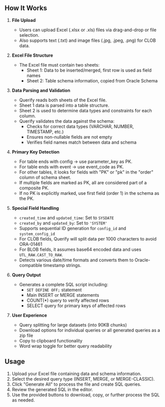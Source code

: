 ## How It Works

1. **File Upload**

   - Users can upload Excel (.xlsx or .xls) files via drag-and-drop or file selection.
   - Also supports text (.txt) and image files (.jpg, .jpeg, .png) for CLOB data.

2. **Excel File Structure**

   - The Excel file must contain two sheets:
     - Sheet 1: Data to be inserted/merged, first row is used as field names
     - Sheet 2: Table schema information, copied from Oracle Schema

3. **Data Parsing and Validation**

   - Querify reads both sheets of the Excel file.
   - Sheet 1 data is parsed into a table structure.
   - Sheet 2 is used to determine data types and constraints for each column.
   - Querify validates the data against the schema:
     - Checks for correct data types (VARCHAR, NUMBER, TIMESTAMP, etc.)
     - Ensures non-nullable fields are not empty
     - Verifies field names match between data and schema

4. **Primary Key Detection**

   - For table ends with config -> use parameter_key as PK.
   - For table ends with event -> use event_code as PK.
   - For other tables, it looks for fields with "PK" or "pk" in the "order" column of schema sheet.
   - If multiple fields are marked as PK, all are considered part of a composite PK.
   - If no PK is explicitly marked, use first field (order 1) in the schema as the PK.

5. **Special Field Handling**

   - `created_time` and `updated_time`: Set to `SYSDATE`
   - `created_by` and `updated_by`: Set to `'SYSTEM'`
   - Supports sequential ID generation for `config_id` and `system_config_id`
   - For CLOB fields, Querify will split data per 1000 characters to avoid ORA-01461
   - For BLOB fields, it assumes base64 encoded data and uses `UTL_RAW.CAST_TO_RAW`.
   - Detects various date/time formats and converts them to Oracle-compatible timestamp strings.

6. **Query Output**

   - Generates a complete SQL script including:
     - `SET DEFINE OFF;` statement
     - Main INSERT or MERGE statements
     - COUNT(\*) query to verify affected rows
     - SELECT query for primary keys of affected rows

7. **User Experience**
   - Query splitting for large datasets (into 90KB chunks)
   - Download options for individual queries or all generated queries as a zip file
   - Copy to clipboard functionality
   - Word wrap toggle for better query readability

## Usage

1. Upload your Excel file containing data and schema information.
2. Select the desired query type (INSERT, MERGE, or MERGE-CLASSIC).
3. Click "Generate All" to process the file and create SQL queries.
4. Review the generated SQL in the editor.
5. Use the provided buttons to download, copy, or further process the SQL as needed.
